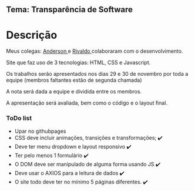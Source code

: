 ## Tema: Transparência de Software

# Descrição

Meus colegas: <a href= "https://github.com/AndersonLima0"> Anderson </a> e <a href= "https://github.com/pedrorivald"> Rivaldo </a> colaboraram com o desenvolvimento.

Site que faz uso de 3 tecnologias: HTML, CSS e Javascript.

Os trabalhos serão apresentados nos dias 29 e 30 de novembro por toda a equipe (membros faltantes estão de segunda chamada)

A nota será dada a equipe e dividida entre os membros.

A apresentação será avaliada, bem como o código e o layout final. 


### ToDo list 

+ Upar no githubpages
+ CSS deve incluir animações, transições e transformações; ✔️
+ Deve ter menu dropdown e layout responsivo ✔️
+ Ter pelo menos 1 formulário ✔️
+ O DOM deve ser manipulado de alguma forma usando JS ✔️
+ Deve usar o AXIOS para a leitura de dados ✔️
+ O site todo deve ter no mínimo 5 páginas diferentes. ✔️
